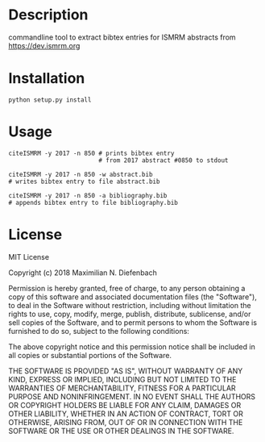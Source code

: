 

# Description

commandline tool to extract bibtex entries
for ISMRM abstracts from
<https://dev.ismrm.org>


# Installation

    python setup.py install


# Usage

    citeISMRM -y 2017 -n 850 # prints bibtex entry
                             # from 2017 abstract #0850 to stdout
    
    citeISMRM -y 2017 -n 850 -w abstract.bib
    # writes bibtex entry to file abstract.bib
    
    citeISMRM -y 2017 -n 850 -a bibliography.bib
    # appends bibtex entry to file bibliography.bib


# License

MIT License

Copyright (c) 2018 Maximilian N. Diefenbach

Permission is hereby granted, free of charge, to any person obtaining a copy
of this software and associated documentation files (the "Software"), to deal
in the Software without restriction, including without limitation the rights
to use, copy, modify, merge, publish, distribute, sublicense, and/or sell
copies of the Software, and to permit persons to whom the Software is
furnished to do so, subject to the following conditions:

The above copyright notice and this permission notice shall be included in all
copies or substantial portions of the Software.

THE SOFTWARE IS PROVIDED "AS IS", WITHOUT WARRANTY OF ANY KIND, EXPRESS OR
IMPLIED, INCLUDING BUT NOT LIMITED TO THE WARRANTIES OF MERCHANTABILITY,
FITNESS FOR A PARTICULAR PURPOSE AND NONINFRINGEMENT. IN NO EVENT SHALL THE
AUTHORS OR COPYRIGHT HOLDERS BE LIABLE FOR ANY CLAIM, DAMAGES OR OTHER
LIABILITY, WHETHER IN AN ACTION OF CONTRACT, TORT OR OTHERWISE, ARISING FROM,
OUT OF OR IN CONNECTION WITH THE SOFTWARE OR THE USE OR OTHER DEALINGS IN THE
SOFTWARE.

